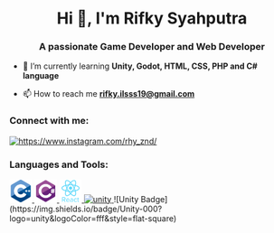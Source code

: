 
<h1 align="center">Hi 👋, I'm Rifky Syahputra</h1>
<h3 align="center">A passionate Game Developer and Web Developer</h3>

- 🌱 I’m currently learning **Unity, Godot, HTML, CSS, PHP and C# language**

- 📫 How to reach me **rifky.ilsss19@gmail.com**

<h3 align="left">Connect with me:</h3>
<p align="left">
<a href="https://instagram.com/https://www.instagram.com/rhy_znd/" target="blank"><img align="center" src="https://raw.githubusercontent.com/rahuldkjain/github-profile-readme-generator/master/src/images/icons/Social/instagram.svg" alt="https://www.instagram.com/rhy_znd/" height="30" width="40" /></a>
</p>


<h3 align="left">Languages and Tools:</h3>
<p align="left"> <a href="https://www.w3schools.com/cpp/" target="_blank" rel="noreferrer"> <img src="https://raw.githubusercontent.com/devicons/devicon/master/icons/cplusplus/cplusplus-original.svg" alt="cplusplus" width="40" height="40"/> </a> <a href="https://www.w3schools.com/cs/" target="_blank" rel="noreferrer"> <img src="https://raw.githubusercontent.com/devicons/devicon/master/icons/csharp/csharp-original.svg" alt="csharp" width="40" height="40"/> </a> <a href="https://reactjs.org/" target="_blank" rel="noreferrer"> <img src="https://raw.githubusercontent.com/devicons/devicon/master/icons/react/react-original-wordmark.svg" alt="react" width="40" height="40"/> </a> <a href="https://unity.com/" target="_blank" rel="noreferrer"> <img src="https://www.vectorlogo.zone/logos/unity3d/unity3d-icon.svg" alt="unity" width="40" height="40"/> </a> 
![Unity Badge](https://img.shields.io/badge/Unity-000?logo=unity&logoColor=fff&style=flat-square)
</p>
